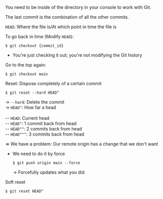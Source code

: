 You need to be inside of the directory in your console to work with Git.

The last commit is the combination of all the other commits.

`HEAD`: Where the file is/At which point in time the file is

To go back in time (Modify `HEAD`):

    $ git checkout {commit_id}

- You're just checking it out; you're not modifying the Git history

Go to the top again:

    $ git checkout main

Reset: Dispose completely of a certain commit

    $ git reset --hard HEAD^

-> `--hard`: Delete the commit<br>
-> `HEAD^`: How far a head<br><br>
-- `HEAD`: Current head<br>
-- `HEAD^`: 1 commit back from head<br>
-- `HEAD^^`: 2 commits back from head<br>
-- `HEAD^^^`: 3 commits back from head<br>

=> We have a problem: Our remote origin has a change that we don't want

- We need to do it by force

      $ git push origin main --force
  -> Forcefully updates what you did

Soft reset

    $ git reset HEAD^
